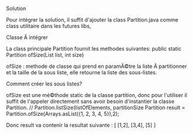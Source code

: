 Solution

Pour intégrer la solution, il suffit d'ajouter la class Partition.java comme class utilitaire dans les futures libs, 

Classe Ã  intégrer

La class principale Partition fournit les methodes suivantes:
public static <T> Partition<T> ofSize(List<T> list, int size)

ofSize : methode de classe qui prend en paramÃ©tre la liste Ã  partitionner et la taille de la sous liste, elle retourne la liste des sous-listes.

Comment créer les sous listes?

ofSize est une mé©thode static de la classe partition, donc pour l'utiliser il suffit de l'appeler directement sans avoir besoin d'instantier la classe Partition.
// Partition.listSize(listOfElements, partitionSize
Partition<Integer> result = Partition.ofSize(Arrays.asList({1, 2, 3, 4, 5}),2);

Donc result va contenir la resultat suivante : 
 [ [1,2], [3,4], [5] ]
